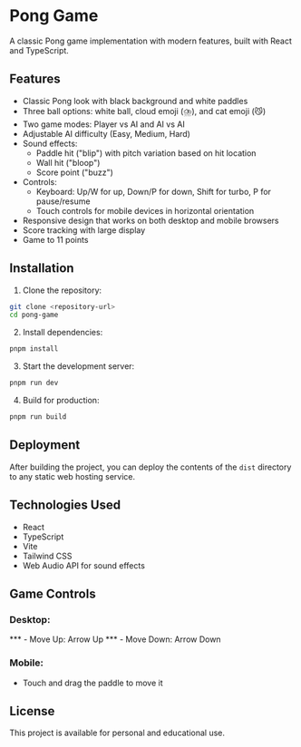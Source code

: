 # Pong Game

A classic Pong game implementation with modern features, built with React and TypeScript.

## Features

- Classic Pong look with black background and white paddles
- Three ball options: white ball, cloud emoji (⛈️), and cat emoji (😼)
- Two game modes: Player vs AI and AI vs AI
- Adjustable AI difficulty (Easy, Medium, Hard)
- Sound effects:
  - Paddle hit ("blip") with pitch variation based on hit location
  - Wall hit ("bloop")
  - Score point ("buzz")
- Controls:
  - Keyboard: Up/W for up, Down/P for down, Shift for turbo, P for pause/resume
  - Touch controls for mobile devices in horizontal orientation
- Responsive design that works on both desktop and mobile browsers
- Score tracking with large display
- Game to 11 points

## Installation

1. Clone the repository:
```bash
git clone <repository-url>
cd pong-game
```

2. Install dependencies:
```bash
pnpm install
```

3. Start the development server:
```bash
pnpm run dev
```

4. Build for production:
```bash
pnpm run build
```

## Deployment

After building the project, you can deploy the contents of the `dist` directory to any static web hosting service.

## Technologies Used

- React
- TypeScript
- Vite
- Tailwind CSS
- Web Audio API for sound effects

## Game Controls

### Desktop:
*** - Move Up: Arrow Up
*** - Move Down: Arrow Down

### Mobile:
- Touch and drag the paddle to move it

## License

This project is available for personal and educational use.
